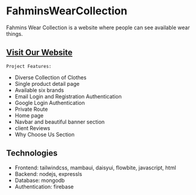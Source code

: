 # FahminsWearCollection 

Fahmins Wear Collection is a website where people can see available wear things.

## [ Visit Our Website ](https://b8a10-brandshop-client-s-353c1.web.app/)

`Project Features:`
- Diverse Collection of Clothes
- Single product detail page
- Available six brands
- Email Login and Registration Authentication
- Google Login Authentication 
- Private Route 
- Home page
- Navbar and beautiful banner section 
- client Reviews 
- Why Choose Us Section 

## Technologies
- Frontend: tailwindcss, mambaui, daisyui, flowbite, javascript, html
- Backend: nodejs, expressls
- Database: mongodb
- Authentication: firebase
